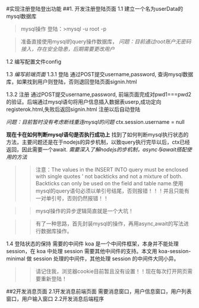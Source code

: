 #实现注册登陆登出功能
##1. 开发注册登陆页面
1.1 建立一个名为userData的mysql数据库
>mysql操作
登陆：>mysql -u root -p

>准备直接使用mysql的query操作数据库，
_问题：目前通过root账户无密码接入，存在安全隐患，后期需要更改用户_

1.2 编写配置文件config

1.3 _编写前端页面_
1.3.1 登陆
  通过POST提交username,password, 查询mysql数据库，如果找到用户则登陆，否则退回登陆页面signin.html
  

1.3.2 注册
  通过POST提交username,password, 前端页面完成对pwd1===pwd2的验证。后端通过mysql语句将用户信息插入数据表userp,成功定向registerok.html,失败后返回signin.html
  注册以后自动登陆

_问题：目前暂时没有考虑断线重连mysql的问题_        ctx.session.username = null

**现在卡在如何判断mysql语句是否执行成功上**
找到了如何判断mysql执行状态的方法，主要问题还是在于nodejs的异步机制，以致query执行完毕以后，ctx已经返回，因此需要一个await.
_需要深入了解nodejs的步机制，async与await搭配使用的方法_

>>注意：The values in the INSERT INTO query must be enclosed with single quotes ' not backticks and not a mixture of both. Backticks can only be used on the field and table name.使用mysql的query语句必须以单引号结尾，否则报错！！！并且只能有一对单引号，否则仍然报错！！

>>mysql操作的异步逻辑简直就是一个大坑！

>>有了一种思路，首先封装mysql的操作，再用async,await的写法进行数据库操作。

1.4 登陆状态的保持
需要的中间件
koa 是一个中间件框架，本身并不能处理 session，在 koa 中处理 session 需要其他中间件的支持。本文用 koa-session-minimal 做 session 处理的中间件，其他处理 session 的中间件大同小异。
>>请记住我，浏览器cookie目前暂且没有设置！！现在每次打开网页需要重新登陆！

##2开发消息页面
2.1开发消息前端页面
需要消息窗口，用户信息窗口，用户列表窗口，用户输入窗口
2.2开发消息后端程序